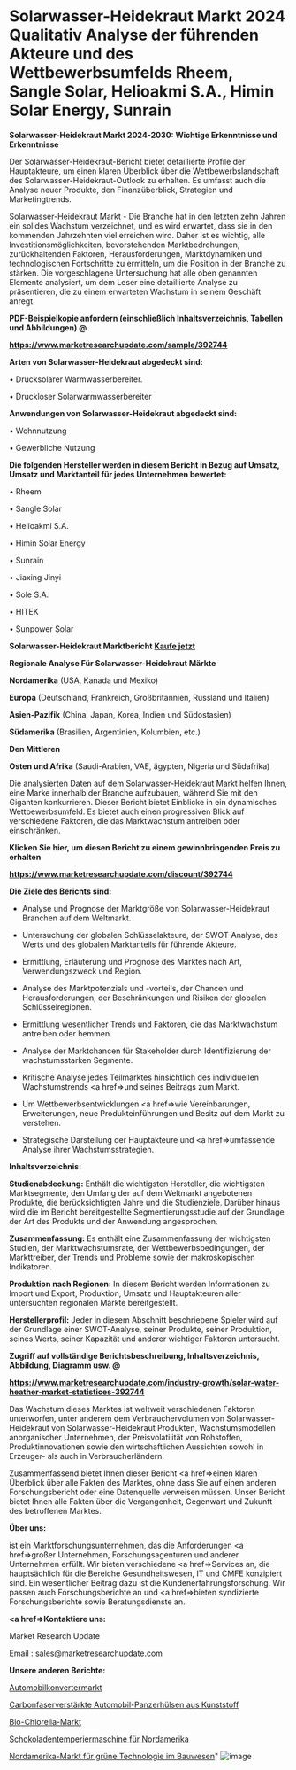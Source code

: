 # Solarwasser-Heidekraut Markt 2024 Qualitativ Analyse der führenden Akteure und des Wettbewerbsumfelds Rheem, Sangle Solar, Helioakmi S.A., Himin Solar Energy, Sunrain

<strong>Solarwasser-Heidekraut Markt 2024-2030: Wichtige Erkenntnisse und Erkenntnisse</strong>

Der Solarwasser-Heidekraut-Bericht bietet detaillierte Profile der Hauptakteure, um einen klaren Überblick über die Wettbewerbslandschaft des Solarwasser-Heidekraut-Outlook zu erhalten. Es umfasst auch die Analyse neuer Produkte, den Finanzüberblick, Strategien und Marketingtrends.

Solarwasser-Heidekraut Markt - Die Branche hat in den letzten zehn Jahren ein solides Wachstum verzeichnet, und es wird erwartet, dass sie in den kommenden Jahrzehnten viel erreichen wird. Daher ist es wichtig, alle Investitionsmöglichkeiten, bevorstehenden Marktbedrohungen, zurückhaltenden Faktoren, Herausforderungen, Marktdynamiken und technologischen Fortschritte zu ermitteln, um die Position in der Branche zu stärken. Die vorgeschlagene Untersuchung hat alle oben genannten Elemente analysiert, um dem Leser eine detaillierte Analyse zu präsentieren, die zu einem erwarteten Wachstum in seinem Geschäft anregt.



<strong><b>PDF-Beispielkopie anfordern (einschließlich Inhaltsverzeichnis, Tabellen und Abbildungen) @ </b></strong>

<strong><a href=https://www.marketresearchupdate.com/sample/392744>

<strong>https://www.marketresearchupdate.com/sample/392744</u></a></strong></strong>



<strong>Arten von Solarwasser-Heidekraut abgedeckt sind:</strong>

• Drucksolarer Warmwasserbereiter.

• Druckloser Solarwarmwasserbereiter



<strong>Anwendungen von Solarwasser-Heidekraut abgedeckt sind:</strong>

• Wohnnutzung

• Gewerbliche Nutzung



<strong>Die folgenden Hersteller werden in diesem Bericht in Bezug auf Umsatz, Umsatz und Marktanteil für jedes Unternehmen bewertet:</strong>

• Rheem

• Sangle Solar

• Helioakmi S.A.

• Himin Solar Energy

• Sunrain

• Jiaxing Jinyi

• Sole S.A.

• HITEK

• Sunpower Solar



<strong>Solarwasser-Heidekraut Marktbericht <a href=https://www.marketresearchupdate.com/buynow/392744>Kaufe jetzt</a></strong>



<strong>Regionale Analyse Für Solarwasser-Heidekraut Märkte</strong>



<strong>Nordamerika</strong> (USA, Kanada und Mexiko)



<strong>Europa</strong> (Deutschland, Frankreich, Großbritannien, Russland und Italien)



<strong>Asien-Pazifik</strong> (China, Japan, Korea, Indien und Südostasien)



<strong>Südamerika</strong> (Brasilien, Argentinien, Kolumbien, etc.)



<strong>Den Mittleren</strong> 

<strong>Osten und Afrika</strong> (Saudi-Arabien, VAE, ägypten, Nigeria und Südafrika)

Die analysierten Daten auf dem Solarwasser-Heidekraut Markt helfen Ihnen, eine Marke innerhalb der Branche aufzubauen, während Sie mit den Giganten konkurrieren. Dieser Bericht bietet Einblicke in ein dynamisches Wettbewerbsumfeld. Es bietet auch einen progressiven Blick auf verschiedene Faktoren, die das Marktwachstum antreiben oder einschränken.



<strong>Klicken Sie hier, um diesen Bericht zu einem gewinnbringenden Preis zu erhalten
</strong>

<strong><a href=https://www.marketresearchupdate.com/discount/392744>https://www.marketresearchupdate.com/discount/392744</b></u></strong></a>



<strong>Die Ziele des Berichts sind:</strong>

- Analyse und Prognose der Marktgröße von Solarwasser-Heidekraut Branchen auf dem Weltmarkt.

- Untersuchung der globalen Schlüsselakteure, der SWOT-Analyse, des Werts und des globalen Marktanteils für führende Akteure.

- Ermittlung, Erläuterung und Prognose des Marktes nach Art, Verwendungszweck und Region.

- Analyse des Marktpotenzials und -vorteils, der Chancen und Herausforderungen, der Beschränkungen und Risiken der globalen Schlüsselregionen.

- Ermittlung wesentlicher Trends und Faktoren, die das Marktwachstum antreiben oder hemmen.

- Analyse der Marktchancen für Stakeholder durch Identifizierung der wachstumsstarken Segmente.

- Kritische Analyse jedes Teilmarktes hinsichtlich des individuellen Wachstumstrends <a href=>und</a> seines Beitrags zum Markt.

- Um Wettbewerbsentwicklungen <a href=>wie</a> Vereinbarungen, Erweiterungen, neue Produkteinführungen und Besitz auf dem Markt zu verstehen.

- Strategische Darstellung der Hauptakteure und <a href=>umfas</a>sende Analyse ihrer Wachstumsstrategien.



<strong>Inhaltsverzeichnis:</strong>



<strong>Studienabdeckung:</strong> Enthält die wichtigsten Hersteller, die wichtigsten Marktsegmente, den Umfang der auf dem Weltmarkt angebotenen Produkte, die berücksichtigten Jahre und die Studienziele. Darüber hinaus wird die im Bericht bereitgestellte Segmentierungsstudie auf der Grundlage der Art des Produkts und der Anwendung angesprochen.



<strong>Zusammenfassung:</strong> Es enthält eine Zusammenfassung der wichtigsten Studien, der Marktwachstumsrate, der Wettbewerbsbedingungen, der Markttreiber, der Trends und Probleme sowie der makroskopischen Indikatoren.



<strong>Produktion nach Regionen:</strong> In diesem Bericht werden Informationen zu Import und Export, Produktion, Umsatz und Hauptakteuren aller untersuchten regionalen Märkte bereitgestellt.



<strong>Herstellerprofil:</strong> Jeder in diesem Abschnitt beschriebene Spieler wird auf der Grundlage einer SWOT-Analyse, seiner Produkte, seiner Produktion, seines Werts, seiner Kapazität und anderer wichtiger Faktoren untersucht.



<strong><b>Zugriff auf vollständige Berichtsbeschreibung, Inhaltsverzeichnis, Abbildung, Diagramm usw. @ </b></strong>

<strong><a href=https://www.marketresearchupdate.com/industry-growth/solar-water-heather-market-statistices-392744>https://www.marketresearchupdate.com/industry-growth/solar-water-heather-market-statistices-392744</a></strong>

Das Wachstum dieses Marktes ist weltweit verschiedenen Faktoren unterworfen, unter anderem dem Verbrauchervolumen von Solarwasser-Heidekraut von Solarwasser-Heidekraut Produkten, Wachstumsmodellen anorganischer Unternehmen, der Preisvolatilität von Rohstoffen, Produktinnovationen sowie den wirtschaftlichen Aussichten sowohl in Erzeuger- als auch in Verbraucherländern.

Zusammenfassend bietet Ihnen dieser Bericht <a href=>einen</a> klaren Überblick über alle Fakten des Marktes, ohne dass Sie auf einen anderen Forschungsbericht oder eine Datenquelle verweisen müssen. Unser Bericht bietet Ihnen alle Fakten über die Vergangenheit, Gegenwart und Zukunft des betroffenen Marktes.



<strong>Über uns:</strong>

 ist ein Marktforschungsunternehmen, das die Anforderungen <a href=>großer</a> Unternehmen, Forschungsagenturen und anderer Unternehmen erfüllt. Wir bieten verschiedene <a href=>Services</a> an, die hauptsächlich für die Bereiche Gesundheitswesen, IT und CMFE konzipiert sind. Ein wesentlicher Beitrag dazu ist die Kundenerfahrungsforschung. Wir passen auch Forschungsberichte an und <a href=>bieten</a> syndizierte Forschungsberichte sowie Beratungsdienste an.



<strong><a href=>Kontaktiere uns:</a></strong>

Market Research Update

Email : sales@marketresearchupdate.com



<strong>Unsere anderen Berichte:</strong>

<a href=https://www.linkedin.com/pulse/automobile-converter-market-size-historical>Automobilkonvertermarkt</a>

<a href=https://www.linkedin.com/pulse/carbon-fiber-reinforced-plastic-automotive-armor-sleeves>Carbonfaserverstärkte Automobil-Panzerhülsen aus Kunststoff</a>

<a href=https://www.linkedin.com/pulse/organic-chlorella-market-size-industry-growth>Bio-Chlorella-Markt</a>

<a href=https://www.linkedin.com/pulse/north-america-chocolate-tempering-machine>Schokoladentemperiermaschine für Nordamerika</a>

<a href=https://www.linkedin.com/pulse/north-america-green-technology-construction-market-nzyqf/>Nordamerika-Markt für grüne Technologie im Bauwesen</a>"
![image](https://github.com/Gayatrikarjule/Market-Analysis-360/assets/97346546/a777104c-bb88-4211-b282-0c85b2e7a481)
